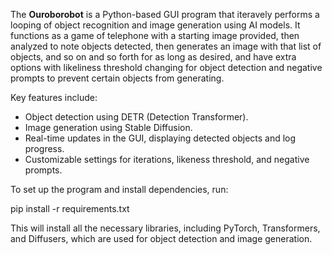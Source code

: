 The **Ouroborobot** is a Python-based GUI program that iteravely performs a looping of 
object recognition and image generation using AI models. It functions as a game of telephone with a 
starting image provided, then analyzed to note objects detected, then generates an image with that list of objects,
and so on and so forth for as long as desired, and have extra options with likeliness threshold changing for 
object detection and negative prompts to prevent certain objects from generating.

Key features include:

* Object detection using DETR (Detection Transformer).
* Image generation using Stable Diffusion.
* Real-time updates in the GUI, displaying detected objects and log progress.
* Customizable settings for iterations, likeness threshold, and negative prompts.

To set up the program and install dependencies, run:

pip install -r requirements.txt

This will install all the necessary libraries, including PyTorch, Transformers, and Diffusers, 
which are used for object detection and image generation.
